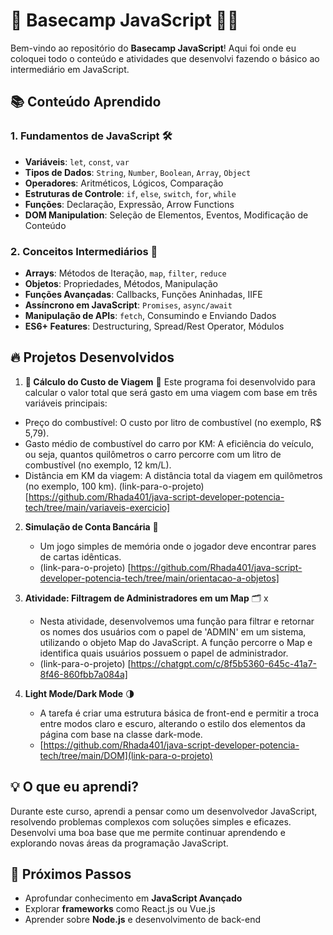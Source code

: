 # 🚀 Basecamp JavaScript 🧑‍💻

Bem-vindo ao repositório do **Basecamp JavaScript**! Aqui foi onde eu coloquei todo o conteúdo e atividades que desenvolvi fazendo o básico ao intermediário em JavaScript.

## 📚 Conteúdo Aprendido

### 1. Fundamentos de JavaScript 🛠️
- **Variáveis**: `let`, `const`, `var`
- **Tipos de Dados**: `String`, `Number`, `Boolean`, `Array`, `Object`
- **Operadores**: Aritméticos, Lógicos, Comparação
- **Estruturas de Controle**: `if`, `else`, `switch`, `for`, `while`
- **Funções**: Declaração, Expressão, Arrow Functions
- **DOM Manipulation**: Seleção de Elementos, Eventos, Modificação de Conteúdo

### 2. Conceitos Intermediários 🌟
- **Arrays**: Métodos de Iteração, `map`, `filter`, `reduce`
- **Objetos**: Propriedades, Métodos, Manipulação
- **Funções Avançadas**: Callbacks, Funções Aninhadas, IIFE
- **Assíncrono em JavaScript**: `Promises`, `async/await`
- **Manipulação de APIs**: `fetch`, Consumindo e Enviando Dados
- **ES6+ Features**: Destructuring, Spread/Rest Operator, Módulos

## 🔥 Projetos Desenvolvidos

1. **🚗 Cálculo do Custo de Viagem** 🧮
   Este programa foi desenvolvido para calcular o valor total que será gasto em uma viagem com base em três variáveis principais:

  - Preço do combustível: O custo por litro de combustível (no exemplo, R$ 5,79).
  - Gasto médio de combustível do carro por KM: A eficiência do veículo, ou seja, quantos quilômetros o carro percorre com um litro de combustível (no exemplo, 12 km/L).
  - Distância em KM da viagem: A distância total da viagem em quilômetros (no exemplo, 100 km).
  (link-para-o-projeto) [https://github.com/Rhada401/java-script-developer-potencia-tech/tree/main/variaveis-exercicio]

2. **Simulação de Conta Bancária** 🏦
   - Um jogo simples de memória onde o jogador deve encontrar pares de cartas idênticas.
   - (link-para-o-projeto) [https://github.com/Rhada401/java-script-developer-potencia-tech/tree/main/orientacao-a-objetos]
3. **Atividade: Filtragem de Administradores em um Map** 🗂️ x
   - Nesta atividade, desenvolvemos uma função para filtrar e retornar os nomes dos usuários com o papel de 'ADMIN' em um sistema, utilizando o objeto Map do JavaScript. A função percorre o Map e identifica quais usuários possuem o papel de administrador.
   - (link-para-o-projeto) [https://chatgpt.com/c/8f5b5360-645c-41a7-8f46-860fbb7a084a]

4. **Light Mode/Dark Mode** 🌗
   - A tarefa é criar uma estrutura básica de front-end e permitir a troca entre modos claro e escuro, alterando o estilo dos elementos da página com base na classe dark-mode.
   - [https://github.com/Rhada401/java-script-developer-potencia-tech/tree/main/DOM](link-para-o-projeto)

## 💡 O que eu aprendi?

Durante este curso, aprendi a pensar como um desenvolvedor JavaScript, resolvendo problemas complexos com soluções simples e eficazes. Desenvolvi uma boa base que me permite continuar aprendendo e explorando novas áreas da programação JavaScript.

## 🎯 Próximos Passos

- Aprofundar conhecimento em **JavaScript Avançado**
- Explorar **frameworks** como React.js ou Vue.js
- Aprender sobre **Node.js** e desenvolvimento de back-end
